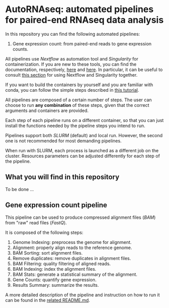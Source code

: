 # AutoRNAseq: automated pipelines for paired-end RNAseq data analysis

In this repository you can find the following automated pipelines:

1. Gene expression count: from paired-end reads to gene expression counts.

All pipelines use *Nextflow* as automation tool and *Singularity* for containerization.
If you are new to these tools, you can find the documentation, respectively, [here][nextflow]
and [here][singularity]. In particular, it can be useful to consult [this section][nextflow_and_singularity]
for using Nextflow and Singularity together.

If you want to build the containers by yourself and you are familiar with conda, you can follow
the simple steps described in [this tutorial][build_containers].

All pipelines are composed of a certain number of steps. The user can choose to run **any
combination** of these steps, given that the correct arguments and containers are provided.

Each step of each pipeline runs on a different container, so that you can just install the
functions needed by the pipeline steps you intend to run.

Pipelines support both *SLURM* (default) and local run. However, the second one is not recommended
for most demanding pipelines.

When run with SLURM, each process is launched as a different job on the cluster. Resources
parameters can be adjusted differently for each step of the pipeline.


## What you will find in this repository

To be done ...


## Gene expression count pipeline

This pipeline can be used to produce compressed alignment files (*BAM*) from "raw" read files
(*FastQ*).

It is composed of the following steps:

1. Genome Indexing: preprocess the genome for alignment.
2. Alignment: properly align reads to the reference genome.
3. BAM Sorting: sort alignment files.
4. Remove duplicates: remove duplicates in alignment files.
5. BAM Filtering: quality filtering of aligned reads.
6. BAM Indexing: index the alignment files.
7. BAM Stats: generate a statistical summary of the alignment.
8. Gene Counts: quantify gene expression.
9. Results Summary: summarize the results.

A more detailed description of the pipeline and instruction on how to run it can be found in the
[related README.md](./gene_count-pipeline/README.md).







[nextflow]: https://www.nextflow.io/docs/latest/index.html
[singularity]: https://apptainer.org/user-docs/master/
[nextflow_and_singularity]: https://nextflow.io/docs/edge/container.html#singularity
[build_containers]: https://github.com/fburic/notes/blob/master/singularity_conda.md
